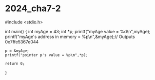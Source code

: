 # 2024_cha7-2
#include <stdio.h>

int main()
{
    int myAge = 43;
    int *p;
    printf("myAge value = %d\n",myAge);
    printf("myAge's address in memory = %p\n",&myAge);// Outputs 0x7ffe5367e044

    p = &myAge;
    printf("pointer p's value = %p\n",*p);

    return 0;
}
